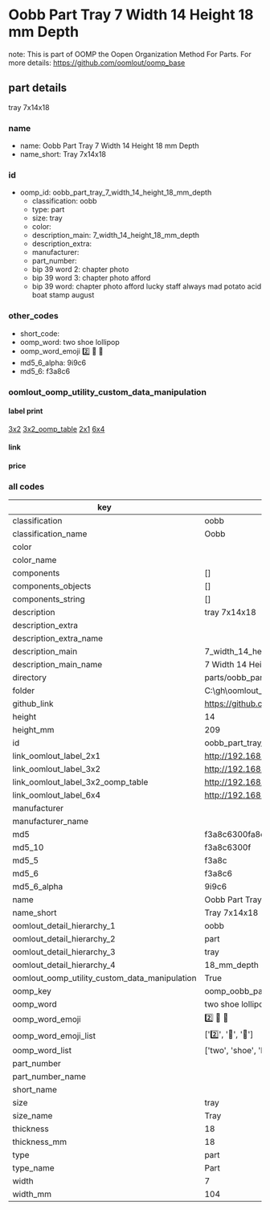 # Oobb Part Tray 7 Width 14 Height 18 mm Depth  

note: This is part of OOMP the Oopen Organization Method For Parts. For more details: https://github.com/oomlout/oomp_base

##  part details
  



tray 7x14x18



### name
* name: Oobb Part Tray 7 Width 14 Height 18 mm Depth
* name_short: Tray 7x14x18 
### id
* oomp_id: oobb_part_tray_7_width_14_height_18_mm_depth
  * classification: oobb
  * type: part
  * size: tray
  * color: 
  * description_main: 7_width_14_height_18_mm_depth
  * description_extra: 
  * manufacturer: 
  * part_number: 
  * bip 39 word 2: chapter photo
  * bip 39 word 3: chapter photo afford
  * bip 39 word: chapter photo afford lucky staff always mad potato acid boat stamp august

### other_codes
* short_code: 
* oomp_word: two shoe lollipop
* oomp_word_emoji :two: :shoe: :lollipop:
* md5_6_alpha: 9i9c6
* md5_6: f3a8c6






### oomlout_oomp_utility_custom_data_manipulation
#### label print
[3x2](http://192.168.1.245:1112/?label=oomp%209i9c6)
[3x2_oomp_table](http://192.168.1.108:1112/?label=oomp%209i9c6)
[2x1](http://192.168.1.242:1112/?label=oomp%209i9c6)
[6x4](http://192.168.1.55:1112/?label=oomp%209i9c6)    

#### link

                              

#### price







### all codes 
| key | value |  
| --- | --- |  
| classification | oobb |  
| classification_name | Oobb |  
| color |  |  
| color_name |  |  
| components | [] |  
| components_objects | [] |  
| components_string | [] |  
| description | tray 7x14x18 |  
| description_extra |  |  
| description_extra_name |  |  
| description_main | 7_width_14_height_18_mm_depth |  
| description_main_name | 7 Width 14 Height 18 mm Depth |  
| directory | parts/oobb_part_tray_7_width_14_height_18_mm_depth |  
| folder | C:\gh\oomlout_oobb_version_4_generated_parts\parts\oobb_part_tray_7_width_14_height_18_mm_depth |  
| github_link | https://github.com/oomlout/oomlout_oomp_part_src/tree/main/parts/oobb_part_tray_7_width_14_height_18_mm_depth |  
| height | 14 |  
| height_mm | 209 |  
| id | oobb_part_tray_7_width_14_height_18_mm_depth |  
| link_oomlout_label_2x1 | http://192.168.1.242:1112/?label=oomp%209i9c6 |  
| link_oomlout_label_3x2 | http://192.168.1.245:1112/?label=oomp%209i9c6 |  
| link_oomlout_label_3x2_oomp_table | http://192.168.1.108:1112/?label=oomp%209i9c6 |  
| link_oomlout_label_6x4 | http://192.168.1.55:1112/?label=oomp%209i9c6 |  
| manufacturer |  |  
| manufacturer_name |  |  
| md5 | f3a8c6300fa8d0b41e6a084a08e8e933 |  
| md5_10 | f3a8c6300f |  
| md5_5 | f3a8c |  
| md5_6 | f3a8c6 |  
| md5_6_alpha | 9i9c6 |  
| name | Oobb Part Tray 7 Width 14 Height 18 mm Depth |  
| name_short | Tray 7x14x18  |  
| oomlout_detail_hierarchy_1 | oobb |  
| oomlout_detail_hierarchy_2 | part |  
| oomlout_detail_hierarchy_3 | tray |  
| oomlout_detail_hierarchy_4 | 18_mm_depth |  
| oomlout_oomp_utility_custom_data_manipulation | True |  
| oomp_key | oomp_oobb_part_tray_7_width_14_height_18_mm_depth |  
| oomp_word | two shoe lollipop |  
| oomp_word_emoji | :two: :shoe: :lollipop: |  
| oomp_word_emoji_list | [':two:', ':shoe:', ':lollipop:'] |  
| oomp_word_list | ['two', 'shoe', 'lollipop'] |  
| part_number |  |  
| part_number_name |  |  
| short_name |  |  
| size | tray |  
| size_name | Tray |  
| thickness | 18 |  
| thickness_mm | 18 |  
| type | part |  
| type_name | Part |  
| width | 7 |  
| width_mm | 104 |  
